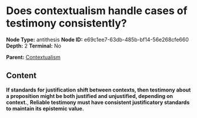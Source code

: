 # Does contextualism handle cases of testimony consistently?

**Node Type:** antithesis
**Node ID:** e69c1ee7-63db-485b-bf14-56e268cfe660
**Depth:** 2
**Terminal:** No

**Parent:** [Contextualism](contextualism.md)

## Content

**If standards for justification shift between contexts, then testimony about a proposition might be both justified and unjustified, depending on context.**, **Reliable testimony must have consistent justificatory standards to maintain its epistemic value.**
